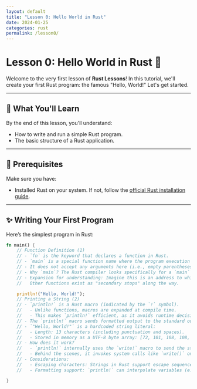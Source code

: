 ```yaml
---
layout: default
title: "Lesson 0: Hello World in Rust"
date: 2024-01-25
categories: rust
permalink: /lesson0/
---
```


# Lesson 0: Hello World in Rust 🌟

Welcome to the very first lesson of **Rust Lessons**! In this tutorial, we'll create your first Rust program: the famous "Hello, World!" Let's get started.

---

## 📝 What You'll Learn
By the end of this lesson, you'll understand:
- How to write and run a simple Rust program.
- The basic structure of a Rust application.

---

## 🚧 Prerequisites
Make sure you have:
- Installed Rust on your system. If not, follow the [official Rust installation guide](https://www.rust-lang.org/tools/install).

---

## ✨ Writing Your First Program

Here’s the simplest program in Rust:


```rust
fn main() { 
    // Function Definition (1)
    // - `fn` is the keyword that declares a function in Rust.
    // - `main` is a special function name where the program execution begins.
    // - It does not accept any arguments here (i.e., empty parentheses).
    // - Why `main`? The Rust compiler looks specifically for a `main` function as the entry point.
    // - Expansion for understanding: Imagine this is an address to which the program directly jumps when executed. 
    //   Other functions exist as "secondary stops" along the way.

    println!("Hello, World!"); 
    // Printing a String (2)
    // - `println!` is a Rust macro (indicated by the `!` symbol).
    //   - Unlike functions, macros are expanded at compile time.
    //   - This makes `println!` efficient, as it avoids runtime decisions for string formatting.
    // - The `println!` macro sends formatted output to the standard output (console).
    // - `"Hello, World!"` is a hardcoded string literal:
    //   - Length: 13 characters (including punctuation and spaces).
    //   - Stored in memory as a UTF-8 byte array: [72, 101, 108, 108, 111, 44, 32, 87, 111, 114, 108, 100, 33].
    // - How does it work?
    //   - `println!` internally uses the `write!` macro to send the string to the standard output stream.
    //   - Behind the scenes, it invokes system calls like `write()` on UNIX or `WriteFile()` on Windows.
    // - Considerations:
    //   - Escaping characters: Strings in Rust support escape sequences like `\n` for new lines.
    //   - Formatting support: `println!` can interpolate variables (e.g., `println!("x = {}", x);`).

} 
```